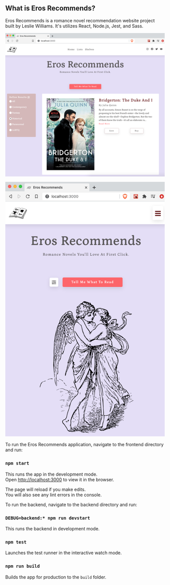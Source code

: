 
## What is Eros Recommends?

Eros Recommends is a romance novel recommendation website project built by Leslie Williams. It's utilizes React, Node.js, Jest, and Sass.

![image1](./frontend/public/images/Eros_Recommends_Preview.png)

![image2](./frontend/public/images/Eros_Recommends_Preview_2.png)

To run the Eros Recommends application, navigate to the frontend directory and run:

### `npm start`

This runs the app in the development mode.<br />
Open [http://localhost:3000](http://localhost:3000) to view it in the browser.

The page will reload if you make edits.<br />
You will also see any lint errors in the console.

To run the backend, navigate to the backend directory and run: 

### `DEBUG=backend:* npm run devstart`

This runs the backend in development mode.<br />

### `npm test`

Launches the test runner in the interactive watch mode.<br />

### `npm run build`

Builds the app for production to the `build` folder.<br />

